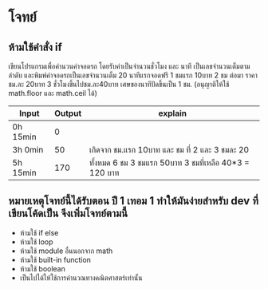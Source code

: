 # โจทย์
## ห้ามใช้คำสั่ง if
เขียนโปรแกรมเพื่อคำนวนค่าจอดรถ โดยรับค่าเป็นจำนวนชั่วโมง และ นาที เป็นเลขจำนวนเต็มตามลำดับ และพิมพ์ค่าจอดรถเป็นเลขจำนวนเต็ม
20 นาทีแรกจอดฟรี
1 ชมแรก 10บาท
2 ชม ต่อมา ราคาชม.ละ 20บาท
3 ชั่วโมงขึ้นไปชม.ละ40บาท
เศษของนาทีปัดขึ้นเป็น 1 ชม.
(อนุญาติให้ใช้ math.floor และ math.ceil ได้)

|   Input   | Output | explain                                              |
|-----------|--------|------------------------------------------------------|
| 0h 15min  | 0      |                                                      |
| 3h 0min   | 50     |  เกิดจาก ชม.แรก 10บาท และ ชม ที่ 2 และ 3 ชมละ 20       |
| 5h 15min  | 170    |  ทั้งหมด 6 ชม 3 ชมแรก 50บาท 3 ชมที่เหลือ 40*3 = 120 บาท |

## หมายเหตุโจทย์นี้ได้รับตอน ปี 1 เทอม 1 ทำให้มันง่ายสำหรับ dev ที่เขียนโค้ดเป็น จึงเพิ่มโจทย์ตามนี้
- ห้ามใช้ if else
- ห้ามใช้ loop
- ห้ามใช้ module อื่นนอกจาก math
- ห้ามใช้ built-in function
- ห้ามใช้ boolean
- เป็นไปได้ให้ใช้การคำนวณทางคณิตศาสตร์เท่านั้น